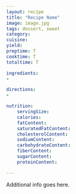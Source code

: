 ```yaml
---
layout: recipe
title: "Recipe Name"
image: image.jpg
tags: dessert, sweet
category:
cuisine:
yield:
preptime: T
cooktime: T
totaltime: T

ingredients:
-

directions:
-

nutrition:
    servingSize:
    calories:
    fatContent:
    saturatedFatContent:
    cholesterolContent:
    sodiumContent:
    carbohydrateContent:
    fiberContent:
    sugarContent:
    proteinContent: 

---
```


Additional info goes here.
